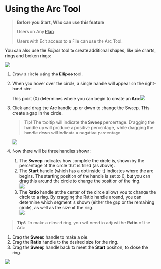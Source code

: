 # Using the Arc Tool

>**Before you Start, Who can use this feature**
>
>Users on Any [Plan](https://help.figma.com/hc/en-us/articles/360040328273-Choose-a-Figma-Plan)
>
>Users with Edit access to a File can use the Arc Tool.

You can also use the *Ellipse* tool to create additional shapes, like pie charts, rings and broken rings:

[![](https://cdn.coiven.com/static/doc/Arc%20Tool%20(No%20Motion).gif)](https://cdn.coiven.com/static/doc/Arc%20Tool%20(No%20Motion).gif)

1.  Draw a circle using the **Ellipse** tool.
2.  When you hover over the circle, a single handle will appear on the right-hand side.  
      
    This point (0) determines where you can begin to create an **Arc**:![](https://cdn.coiven.com/static/doc/Arc%20Handle.png)
3.  Click and drag the Arc handle up or down to change the Sweep. This create a gap in the circle.  
      
    
    >**Tip**! The tooltip will indicate the **Sweep** percentage. Dragging the handle up will produce a positive percentage, while dragging the handle down will indicate a negative percentage.
    
    ![](https://cdn.coiven.com/static/doc/Arc%20Sweep.gif)
4.  Now there will be three handles shown:  
    1.  The **Sweep** indicates how complete the circle is, shown by the percentage of the circle that is filled (as above).
    2.  The **Start** handle (which has a dot inside it) indicates where the arc begins. The starting position of the handle is set to 0, but you can drag this around the circle to change the position of the ring.  
        ![](https://cdn.coiven.com/static/doc/Arc%20Start.gif)
    3.  The **Ratio** handle at the center of the circle allows you to change the circle to a ring. By dragging the Ratio handle around, you can determine which segment is shown (either the gap or the remaining circle), as well as the size of the ring.  
        ![](https://cdn.coiven.com/static/doc/Arc%20Ratio.gif)

>**Tip**!: To make a closed ring, you will need to adjust the **Ratio** of the Arc:

1.  Drag the **Sweep** handle to make a pie.
2.  Drag the **Ratio** handle to the desired size for the ring.
3.  Drag the **Sweep** handle back to meet the **Start** position, to close the ring.

![](https://cdn.coiven.com/static/doc/Arc%20Closed%20Ring.gif)
